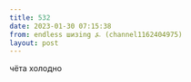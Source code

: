 ```yaml
---
title: 532
date: 2023-01-30 07:15:38
from: endless шизing ⍼ (channel1162404975)
layout: post
---
```


чёта холодно
